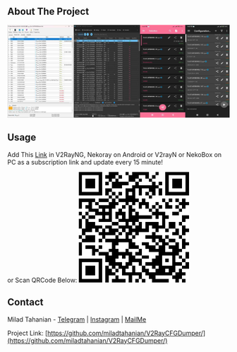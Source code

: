 <!-- ABOUT THE PROJECT -->
## About The Project

![Product Name Screen Shot][product-screenshot]

<!-- USAGE -->
## Usage

Add This [Link](https://raw.githubusercontent.com/miladtahanian/V2RayCFGDumper/main/config.txt) in V2RayNG, Nekoray on Android or V2rayN or NekoBox on PC as a subscription link and update every 15 minute!

or Scan QRCode Below:
![QRCode][qrcode]
<!-- CONTACT -->
## Contact

Milad Tahanian - [Telegram](https://t.me/miladtahanian) | [Instagram](https://instagram.com/tahanianmilad) | [MailMe](mailto:miladtahanianofficial@gmail.com)

Project Link: [https://github.com/miladtahanian/V2RayCFGDumper/](https://github.com/miladtahanian/V2RayCFGDumper/)

[product-screenshot]: images/shot.jpg
[qrcode]: images/download.png
